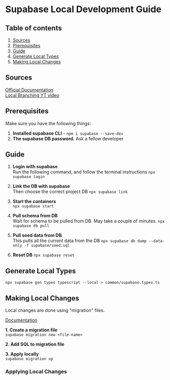 # Supabase Local Development Guide

## Table of contents

1. [Sources](#sources)
1. [Prerequisites](#prerequisites)
1. [Guide](#guide)
1. [Generate Local Types](#generate-local-types)
1. [Making Local Changes](#making-local-changes)

## Sources

[Official Documentation](https://supabase.com/docs/reference/cli/start)  
[Local Branching YT video](https://www.youtube.com/watch?v=N0Wb85m3YMI)

## Prerequisites

Make sure you have the following things:

1. **Installed supabase CLI** - `npm i supabase --save-dev`
2. **The supabase DB password.** Ask a fellow developer

## Guide

1. **Login with supabase**  
   Run the following command, and follow the terminal instructions
   `npx supabase login`

2. **Link the DB with supabase**  
   Then choose the correct project DB
   `npx supabase link`

3. **Start the containers**  
   `npx supabase start`
4. **Pull schema from DB**  
   Wait for schema to be pulled from DB. May take a couple of minutes.
   `npx supabase db pull`

5. **Pull seed data from DB**  
   This pulls all the current data from the DB
   `npx supabase db dump --data-only -f supabase/seed.sql`

6. **Reset DB**
   `npx supabase reset`

## Generate Local Types
`npx supabase gen types typescript --local > common/supabase.types.ts`

## Making Local Changes
Local changes are done using "migration" files.

[Documentation](https://supabase.com/docs/guides/deployment/database-migrations)

**1. Create a migration file**  
`supabase migration new <file-name>`

**2. Add SQL to migration file**

**3. Apply locally**  
`supabase migration up`

### Applying Local Changes